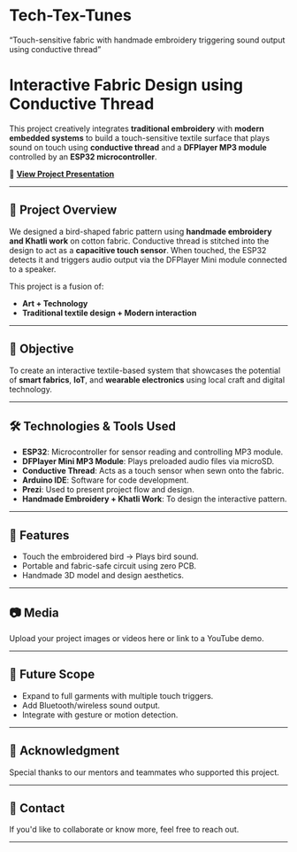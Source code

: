 # Tech-Tex-Tunes
“Touch-sensitive fabric with handmade embroidery triggering sound output using conductive thread”
# Interactive Fabric Design using Conductive Thread

This project creatively integrates **traditional embroidery** with **modern embedded systems** to build a touch-sensitive textile surface that plays sound on touch using **conductive thread** and a **DFPlayer MP3 module** controlled by an **ESP32 microcontroller**.

🎥 **[View Project Presentation](https://prezi.com/view/y7c77h9QUxkzZVl57nx2/)**

---

## 🧵 Project Overview

We designed a bird-shaped fabric pattern using **handmade embroidery and Khatli work** on cotton fabric. Conductive thread is stitched into the design to act as a **capacitive touch sensor**. When touched, the ESP32 detects it and triggers audio output via the DFPlayer Mini module connected to a speaker.

This project is a fusion of:
- **Art + Technology**
- **Traditional textile design + Modern interaction**

---

## 🎯 Objective

To create an interactive textile-based system that showcases the potential of **smart fabrics**, **IoT**, and **wearable electronics** using local craft and digital technology.

---

## 🛠️ Technologies & Tools Used

- **ESP32**: Microcontroller for sensor reading and controlling MP3 module.
- **DFPlayer Mini MP3 Module**: Plays preloaded audio files via microSD.
- **Conductive Thread**: Acts as a touch sensor when sewn onto the fabric.
- **Arduino IDE**: Software for code development.
- **Prezi**: Used to present project flow and design.
- **Handmade Embroidery + Khatli Work**: To design the interactive pattern.

---

## 📌 Features

- Touch the embroidered bird → Plays bird sound.
- Portable and fabric-safe circuit using zero PCB.
- Handmade 3D model and design aesthetics.

---

## 📷 Media

Upload your project images or videos here or link to a YouTube demo.

---

## 🔄 Future Scope

- Expand to full garments with multiple touch triggers.
- Add Bluetooth/wireless sound output.
- Integrate with gesture or motion detection.

---

## 🤝 Acknowledgment

Special thanks to our mentors and teammates who supported this project.

---

## 📧 Contact

If you'd like to collaborate or know more, feel free to reach out.

---

